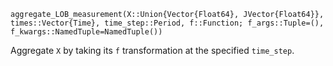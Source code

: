 ```
aggregate_LOB_measurement(X::Union{Vector{Float64}, JVector{Float64}}, times::Vector{Time}, time_step::Period, f::Function; f_args::Tuple=(), f_kwargs::NamedTuple=NamedTuple())
```

Aggregate `X` by taking its `f` transformation at the specified `time_step`.
